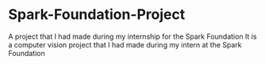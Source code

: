 # Spark-Foundation-Project
A project that I had made during my internship for the Spark Foundation 
It is a computer vision project that I had made during my intern at the Spark Foundation

